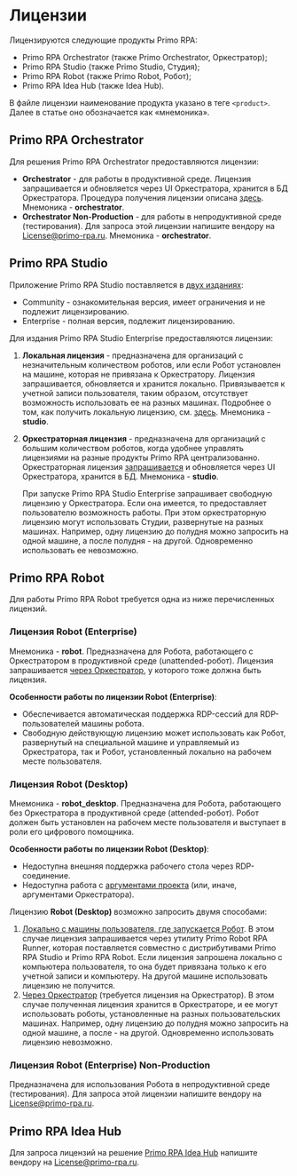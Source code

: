  # Лицензии

Лицензируются следующие продукты Primo RPA:
* Primo RPA Orchestrator (также Primo Orchestrator, Оркестратор);
* Primo RPA Studio (также Primo Studio, Студия);
* Primo RPA Robot (также Primo Robot, Робот);
* Primo RPA Idea Hub (также Idea Hub).

В файле лицензии наименование продукта указано в теге `<product>`. Далее в статье оно обозначается как «мнемоника».

## Primo RPA Orchestrator

Для решения Primo RPA Orchestrator предоставляются лицензии:
* **Orchestrator** - для работы в продуктивной среде. Лицензия запрашивается и обновляется через UI Оркестратора, хранится в БД Оркестратора. Процедура получения лицензии описана [здесь](https://docs.primo-rpa.ru/primo-rpa/orchestrator/settings/licensing/new-license). Мнемоника - **orchestrator**.
* **Orchestrator Non-Production** - для работы в непродуктивной среде (тестирования). Для запроса этой лицензии напишите вендору на [License@primo-rpa.ru](mailto:License@primo-rpa.ru). Мнемоника - **orchestrator**.


## Primo RPA Studio

Приложение Primo RPA Studio поставляется в [двух изданиях](https://docs.primo-rpa.ru/primo-rpa/primo-studio/editions):
* Community - ознакомительная версия, имеет ограничения и не подлежит лицензированию.
* Enterprise - полная версия, подлежит лицензированию.

Для издания Primo RPA Studio Enterprise предоставляются лицензии:

1. **Локальная лицензия** - предназначена для организаций с незначительным количеством роботов, или если Робот установлен на машине, которая не привязана к Оркестратору. Лицензия запрашивается, обновляется и хранится локально. Привязывается к учетной записи пользователя, таким образом, отсутствует возможность использовать ее на разных машинах. Подробнее о том, как получить локальную лицензию, см. [здесь](https://docs.primo-rpa.ru/primo-rpa/primo-studio/enterprise#lokalnaya-licenziya). Мнемоника - **studio**. 
2. **Оркестраторная лицензия** - предназначена для организаций с большим количеством роботов, когда удобнее управлять лицензиями на разные продукты Primo RPA централизованно. Оркестраторная лицензия [запрашивается](https://docs.primo-rpa.ru/primo-rpa/orchestrator/settings/licensing/new-license) и обновляется через UI Оркестратора, хранится в БД. Мнемоника - **studio**. 

   При запуске Primo RPA Studio Enterprise запрашивает свободную лицензию у Оркестратора. Если она имеется, то предоставляет пользователю возможность работы. При этом оркестраторную лицензию могут использовать Студии, развернутые на разных машинах. Например, одну лицензию до полудня можно запросить на одной машине, а после полудня - на другой. Одновременно использовать ее невозможно. 

## Primo RPA Robot

Для работы Primo RPA Robot требуется одна из ниже перечисленных лицензий.

### Лицензия Robot (Enterprise)

Мнемоника - **robot**. Предназначена для Робота, работающего с Оркестратором в продуктивной среде (unattended-робот). Лицензия запрашивается [через Оркестратор](https://docs.primo-rpa.ru/primo-rpa/orchestrator/settings/licensing/new-license), у которого тоже должна быть лицензия.

**Особенности работы по лицензии Robot (Enterprise)**:
* Обеспечивается автоматическая поддержка RDP-сессий для RDP-пользователей машины робота.
* Свободную действующую лицензию может использовать как Робот, развернутый на специальной машине и управляемый из Оркестратора, так и Робот, установленный локально на рабочем месте пользователя.


### Лицензия Robot (Desktop)

Мнемоника - **robot_desktop**. Предназначена для Робота, работающего без Оркестратора в продуктивной среде (attended-робот). Робот должен быть установлен на рабочем месте пользователя и выступает в роли его цифрового помощника. 

**Особенности работы по лицензии Robot (Desktop)**:
*  Недоступна внешняя поддержка рабочего стола через RDP-соединение.
*  Недоступна работа с [аргументами проекта](https://docs.primo-rpa.ru/primo-rpa/orchestrator/basics/tasks/orch-args) (или, иначе, аргументами Оркестратора). 

Лицензию **Robot (Desktop)** возможно запросить двумя способами:
1. [Локально с машины пользователя, где запускается Робот](https://docs.primo-rpa.ru/primo-rpa/primo-robot/installation/registration-desktop). В этом случае лицензия запрашивается через утилиту Primo Robot RPA Runner, которая поставляется совместно с дистрибутивами Primo RPA Studio и Primo RPA Robot. Если лицензия запрошена локально с компьютера пользователя, то она будет привязана только к его учетной записи и компьютеру. На другой машине использовать лицензию не получится.
2. [Через Оркестратор](https://docs.primo-rpa.ru/primo-rpa/orchestrator/settings/licensing/new-license) (требуется лицензия на Оркестратор). В этом случае полученная лицензия хранится в Оркестраторе, и ее могут использовать роботы, установленные на разных пользовательских машинах. Например, одну лицензию до полудня можно запросить на одной машине, а после - на другой. Одновременно использовать лицензию невозможно. 

### Лицензия Robot (Enterprise) Non-Production

Предназначена для использования Робота в непродуктивной среде (тестирования). Для запроса этой лицензии напишите вендору на [License@primo-rpa.ru](mailto:License@primo-rpa.ru).

## Primo RPA Idea Hub

Для запроса лицензий на решение [Primo RPA Idea Hub](https://docs.primo-rpa.ru/primo-rpa/idea-hub/readme-installation) напишите вендору на [License@primo-rpa.ru](mailto:License@primo-rpa.ru).

